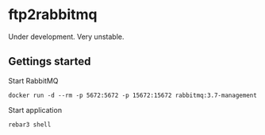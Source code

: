 ftp2rabbitmq
============

Under development. Very unstable.

Gettings started
----------------

Start RabbitMQ

```
docker run -d --rm -p 5672:5672 -p 15672:15672 rabbitmq:3.7-management
```

Start application

```
rebar3 shell
```
